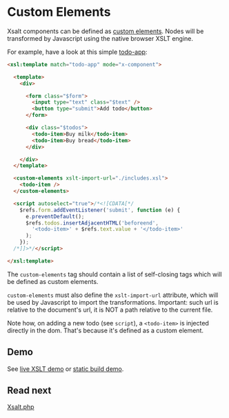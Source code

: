 # Custom Elements

Xsalt components can be defined as [custom elements](https://developer.mozilla.org/en-US/docs/Web/API/Web_components/Using_custom_elements). Nodes will be transformed by Javascript using the native browser XSLT engine.

For example, have a look at this simple [todo-app](./components/todo-app.html):
```html
<xsl:template match="todo-app" mode="x-component">

  <template>
    <div>

      <form class="$form">
        <input type="text" class="$text" />
        <button type="submit">Add todo</button>
      </form>

      <div class="$todos">
        <todo-item>Buy milk</todo-item>
        <todo-item>Buy bread</todo-item>
      </div>

    </div>
  </template>

  <custom-elements xslt-import-url="./includes.xsl">
    <todo-item />
  </custom-elements>

  <script autoselect="true">/*<![CDATA[*/
    $refs.form.addEventListener('submit', function (e) {
      e.preventDefault();
      $refs.todos.insertAdjacentHTML('beforeend',
        '<todo-item>' + $refs.text.value + '</todo-item>'
      );
    });
  /*]]>*/</script>

</xsl:template>
```

The `custom-elements` tag should contain a list of self-closing tags which will be defined as custom elements.

`custom-elements` must also define the `xslt-import-url` attribute, which will be used by Javascript to import the transformations. Important: such url is relative to the document's url, it is NOT a path relative to the current file.

Note how, on adding a new todo (see `script`), a `<todo-item>` is injected directly in the dom. That's because it's defined as a custom element.

## Demo

See [live XSLT demo](https://raw.githack.com/francescozaniol/xsalt/master/examples/custom-elements/index.xhtml) or [static build demo](https://raw.githack.com/francescozaniol/xsalt/master/examples/custom-elements/build.html).

## Read next

[Xsalt.php](../../tools/php)